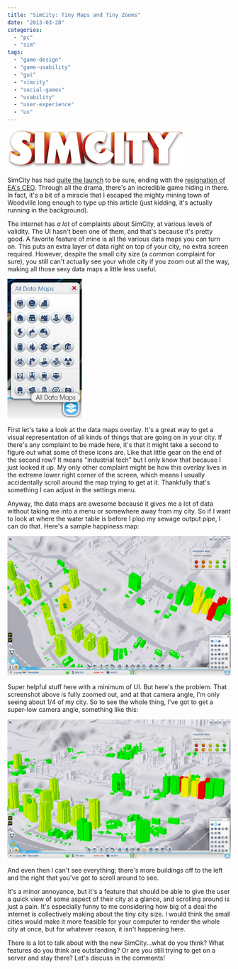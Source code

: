 ```yaml
---
title: "SimCity: Tiny Maps and Tiny Zooms"
date: "2013-03-20"
categories: 
  - "pc"
  - "sim"
tags: 
  - "game-design"
  - "game-usability"
  - "gui"
  - "simcity"
  - "social-games"
  - "usability"
  - "user-experience"
  - "ux"
---
```


![SimCity logo](images/logo-simcity.png)

SimCity has had [quite the launch](http://news.cnet.com/8301-17938_105-57573053-1/simcity-launch-a-complete-disaster/) to be sure, ending with the [resignation of EA's CEO](http://www.destructoid.com/john-riccitiello-steps-down-as-electronic-arts-ceo-249028.phtml). Through all the drama, there's an incredible game hiding in there. In fact, it's a bit of a miracle that I escaped the mighty mining town of Woodville long enough to type up this article (just kidding, it's actually running in the background).

The internet has _a lot_ of complaints about SimCity, at various levels of validity. The UI hasn't been one of them, and that's because it's pretty good. A favorite feature of mine is all the various data maps you can turn on. This puts an extra layer of data right on top of your city, no extra screen required. However, despite the small city size (a common complaint for sure), you still can't actually see your whole city if you zoom out all the way, making all those sexy data maps a little less useful.

![The data maps overlay in SimCity](images/data-maps-cropped.png)

First let's take a look at the data maps overlay. It's a great way to get a visual representation of all kinds of things that are going on in your city. If there's any complaint to be made here, it's that it might take a second to figure out what some of these icons are. Like that little gear on the end of the second row? It means "industrial tech" but I only know that because I just looked it up. My only other complaint might be how this overlay lives in the extreme lower right corner of the screen, which means I usually accidentally scroll around the map trying to get at it. Thankfully that's something I can adjust in the settings menu.

Anyway, the data maps are awesome because it gives me a lot of data without taking me into a menu or somewhere away from my city. So if I want to look at where the water table is before I plop my sewage output pipe, I can do that. Here's a sample happiness map:

![A happiness map in SimCity, zoomed all the way out](images/happiness-graph-zoomed-out.png)

Super helpful stuff here with a minimum of UI. But here's the problem. That screenshot above is fully zoomed out, and at that camera angle, I'm only seeing about 1/4 of my city. So to see the whole thing, I've got to get a super-low camera angle, something like this:

![Happiness graph in SimCity, at a low camera angle to see more city](images/happiness-graph-tilted.png)

And even then I can't see everything; there's more buildings off to the left and the right that you've got to scroll around to see.

It's a minor annoyance, but it's a feature that should be able to give the user a quick view of some aspect of their city at a glance, and scrolling around is just a pain. It's especially funny to me considering how big of a deal the internet is collectively making about the tiny city size. I would think the small cities would make it more feasible for your computer to render the whole city at once, but for whatever reason, it isn't happening here.

There is a lot to talk about with the new SimCity...what do you think? What features do you think are outstanding? Or are you still trying to get on a server and stay there? Let's discuss in the comments!
